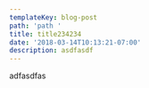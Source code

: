 ```yaml
---
templateKey: blog-post
path: 'path '
title: title234234
date: '2018-03-14T10:13:21-07:00'
description: asdfasdf
---
```

adfasdfas
